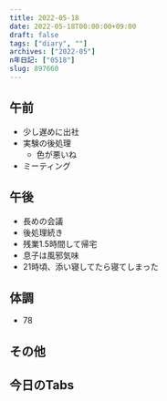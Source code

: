 ```yaml
---
title: 2022-05-18
date: 2022-05-18T00:00:00+09:00
draft: false
tags: ["diary", ""]
archives: ["2022-05"]
n年日記: ["0518"]
slug: 897660
---
```

## 午前
- 少し遅めに出社
- 実験の後処理
  - 色が悪いね
- ミーティング
## 午後
- 長めの会議
- 後処理続き
- 残業1.5時間して帰宅
- 息子は風邪気味
- 21時頃、添い寝してたら寝てしまった
## 体調
- 78
## その他
## 今日のTabs